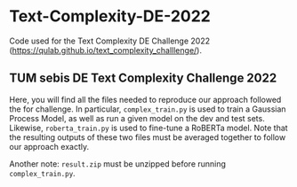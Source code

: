 # Text-Complexity-DE-2022
Code used for the Text Complexity DE Challenge 2022 (https://qulab.github.io/text_complexity_challlenge/).

## TUM sebis DE Text Complexity Challenge 2022
Here, you will find all the files needed to reproduce our approach followed the for challenge. In particular, `complex_train.py` is used to train a Gaussian Process Model, as well as run a given model on the dev and test sets. Likewise, `roberta_train.py` is used to fine-tune a RoBERTa model. Note that the resulting outputs of these two files must be averaged together to follow our approach exactly.

Another note: `result.zip` must be unzipped before running `complex_train.py`.
